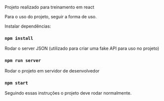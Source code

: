 Projeto realizado para treinamento em react

Para o uso do projeto, seguir a forma de uso.

Instalar dependências:

### `npm install`

Rodar o server JSON (utilizado para criar uma fake API para uso no projeto)

### `npm run server`

Rodar o projeto em servidor de desenvolvedor

### `npm start`

Seguindo essas instruções o projeto deve rodar normalmente.

